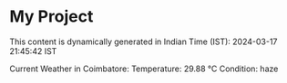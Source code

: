# My Project

This content is dynamically generated in Indian Time (IST): 2024-03-17 21:45:42 IST


Current Weather in Coimbatore:
Temperature: 29.88 °C
Condition: haze
